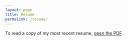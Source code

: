 ```yaml
---
layout: page
title: Resume
permalink: /resume/
---
```

To read a copy of my most recent resume, <a href="/resume/andrew-dimola-resume.pdf">open the PDF</a>.

<object style="min-height: 600px;" data="andrew-dimola-resume.pdf" width="100%" height="100%" type='application/pdf'/>
